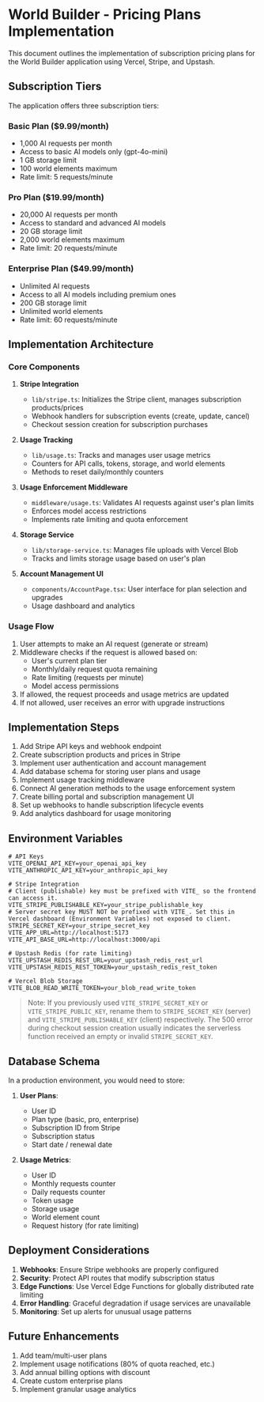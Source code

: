 # World Builder - Pricing Plans Implementation

This document outlines the implementation of subscription pricing plans for the World Builder application using Vercel, Stripe, and Upstash.

## Subscription Tiers

The application offers three subscription tiers:

### Basic Plan ($9.99/month)

- 1,000 AI requests per month
- Access to basic AI models only (gpt-4o-mini)
- 1 GB storage limit
- 100 world elements maximum
- Rate limit: 5 requests/minute

### Pro Plan ($19.99/month)

- 20,000 AI requests per month
- Access to standard and advanced AI models
- 20 GB storage limit
- 2,000 world elements maximum
- Rate limit: 20 requests/minute

### Enterprise Plan ($49.99/month)

- Unlimited AI requests
- Access to all AI models including premium ones
- 200 GB storage limit
- Unlimited world elements
- Rate limit: 60 requests/minute

## Implementation Architecture

### Core Components

1. **Stripe Integration**
   - `lib/stripe.ts`: Initializes the Stripe client, manages subscription products/prices
   - Webhook handlers for subscription events (create, update, cancel)
   - Checkout session creation for subscription purchases

2. **Usage Tracking**
   - `lib/usage.ts`: Tracks and manages user usage metrics
   - Counters for API calls, tokens, storage, and world elements
   - Methods to reset daily/monthly counters

3. **Usage Enforcement Middleware**
   - `middleware/usage.ts`: Validates AI requests against user's plan limits
   - Enforces model access restrictions
   - Implements rate limiting and quota enforcement

4. **Storage Service**
   - `lib/storage-service.ts`: Manages file uploads with Vercel Blob
   - Tracks and limits storage usage based on user's plan

5. **Account Management UI**
   - `components/AccountPage.tsx`: User interface for plan selection and upgrades
   - Usage dashboard and analytics

### Usage Flow

1. User attempts to make an AI request (generate or stream)
2. Middleware checks if the request is allowed based on:
   - User's current plan tier
   - Monthly/daily request quota remaining
   - Rate limiting (requests per minute)
   - Model access permissions
3. If allowed, the request proceeds and usage metrics are updated
4. If not allowed, user receives an error with upgrade instructions

## Implementation Steps

1. Add Stripe API keys and webhook endpoint
2. Create subscription products and prices in Stripe
3. Implement user authentication and account management
4. Add database schema for storing user plans and usage
5. Implement usage tracking middleware
6. Connect AI generation methods to the usage enforcement system
7. Create billing portal and subscription management UI
8. Set up webhooks to handle subscription lifecycle events
9. Add analytics dashboard for usage monitoring

## Environment Variables

```
# API Keys
VITE_OPENAI_API_KEY=your_openai_api_key
VITE_ANTHROPIC_API_KEY=your_anthropic_api_key

# Stripe Integration
# Client (publishable) key must be prefixed with VITE_ so the frontend can access it.
VITE_STRIPE_PUBLISHABLE_KEY=your_stripe_publishable_key
# Server secret key MUST NOT be prefixed with VITE_. Set this in Vercel dashboard (Environment Variables) not exposed to client.
STRIPE_SECRET_KEY=your_stripe_secret_key
VITE_APP_URL=http://localhost:5173
VITE_API_BASE_URL=http://localhost:3000/api

# Upstash Redis (for rate limiting)
VITE_UPSTASH_REDIS_REST_URL=your_upstash_redis_rest_url
VITE_UPSTASH_REDIS_REST_TOKEN=your_upstash_redis_rest_token

# Vercel Blob Storage
VITE_BLOB_READ_WRITE_TOKEN=your_blob_read_write_token
```

> Note: If you previously used `VITE_STRIPE_SECRET_KEY` or `VITE_STRIPE_PUBLIC_KEY`, rename them to `STRIPE_SECRET_KEY` (server) and `VITE_STRIPE_PUBLISHABLE_KEY` (client) respectively. The 500 error during checkout session creation usually indicates the serverless function received an empty or invalid `STRIPE_SECRET_KEY`.

## Database Schema

In a production environment, you would need to store:

1. **User Plans**:
   - User ID
   - Plan type (basic, pro, enterprise)
   - Subscription ID from Stripe
   - Subscription status
   - Start date / renewal date

2. **Usage Metrics**:
   - User ID
   - Monthly requests counter
   - Daily requests counter
   - Token usage
   - Storage usage
   - World element count
   - Request history (for rate limiting)

## Deployment Considerations

1. **Webhooks**: Ensure Stripe webhooks are properly configured
2. **Security**: Protect API routes that modify subscription status
3. **Edge Functions**: Use Vercel Edge Functions for globally distributed rate limiting
4. **Error Handling**: Graceful degradation if usage services are unavailable
5. **Monitoring**: Set up alerts for unusual usage patterns

## Future Enhancements

1. Add team/multi-user plans
2. Implement usage notifications (80% of quota reached, etc.)
3. Add annual billing options with discount
4. Create custom enterprise plans
5. Implement granular usage analytics
